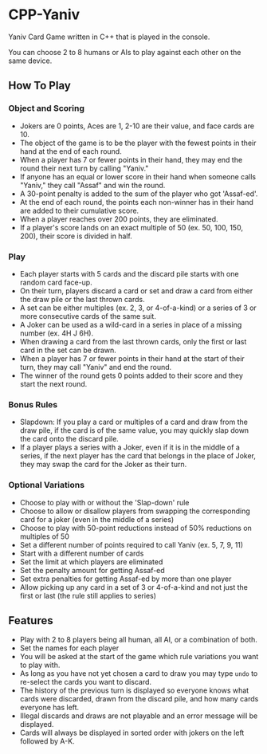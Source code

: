# CPP-Yaniv

Yaniv Card Game written in C++ that is played in the console.

You can choose 2 to 8 humans or AIs to play against each other on the same device.

## How To Play

### Object and Scoring
* Jokers are 0 points, Aces are 1, 2-10 are their value, and face cards are 10.
* The object of the game is to be the player with the fewest points in their hand at the end of each round.
* When a player has 7 or fewer points in their hand, they may end the round their next turn by calling "Yaniv."
* If anyone has an equal or lower score in their hand when someone calls "Yaniv," they call "Assaf" and win the round.
* A 30-point penalty is added to the sum of the player who got 'Assaf-ed'.
* At the end of each round, the points each non-winner has in their hand are added to their cumulative score.
* When a player reaches over 200 points, they are eliminated.
* If a player's score lands on an exact multiple of 50 (ex. 50, 100, 150, 200), their score is divided in half.

### Play
* Each player starts with 5 cards and the discard pile starts with one random card face-up.
* On their turn, players discard a card or set and draw a card from either the draw pile or the last thrown cards.
* A set can be either multiples (ex. 2, 3, or 4-of-a-kind) or a series of 3 or more consecutive cards of the same suit.
* A Joker can be used as a wild-card in a series in place of a missing number (ex. 4H J 6H).
* When drawing a card from the last thrown cards, only the first or last card in the set can be drawn.
* When a player has 7 or fewer points in their hand at the start of their turn, they may call "Yaniv" and end the round.
* The winner of the round gets 0 points added to their score and they start the next round.

### Bonus Rules
* Slapdown: If you play a card or multiples of a card and draw from the draw pile, if the card is of the same value, you may quickly slap down the card onto the discard pile.
* If a player plays a series with a Joker, even if it is in the middle of a series, if the next player has the card that belongs in the place of Joker, they may swap the card for the Joker as their turn.

### Optional Variations
* Choose to play with or without the 'Slap-down' rule
* Choose to allow or disallow players from swapping the corresponding card for a joker (even in the middle of a series)
* Choose to play with 50-point reductions instead of 50% reductions on multiples of 50
* Set a different number of points required to call Yaniv (ex. 5, 7, 9, 11)
* Start with a different number of cards
* Set the limit at which players are eliminated
* Set the penalty amount for getting Assaf-ed
* Set extra penalties for getting Assaf-ed by more than one player
* Allow picking up any card in a set of 3 or 4-of-a-kind and not just the first or last (the rule still applies to series)

## Features

* Play with 2 to 8 players being all human, all AI, or a combination of both.
* Set the names for each player
* You will be asked at the start of the game which rule variations you want to play with.
* As long as you have not yet chosen a card to draw you may type `undo` to re-select the cards you want to discard.
* The history of the previous turn is displayed so everyone knows what cards were discarded, drawn from the discard pile, and how many cards everyone has left.
* Illegal discards and draws are not playable and an error message will be displayed.
* Cards will always be displayed in sorted order with jokers on the left followed by A-K.
